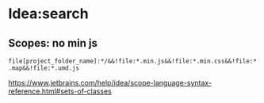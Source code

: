 # Idea:search

## Scopes: no min js

`file[project_folder_name]:*/&&!file:*.min.js&&!file:*.min.css&&!file:*.map&&!file:*.umd.js`

https://www.jetbrains.com/help/idea/scope-language-syntax-reference.html#sets-of-classes
